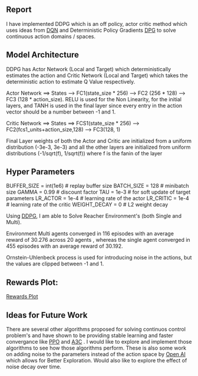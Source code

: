 
## Report

I have implemented DDPG which is an off policy, actor critic method which uses ideas from [DQN](https://www.nature.com/articles/nature14236) and Deterministic Policy Gradients [DPG](http://proceedings.mlr.press/v32/silver14.pdf) to solve continuous action domains / spaces.

## Model Architecture

DDPG has Actor Network (Local and Target) which deterministically estimates the action and Critic Network (Local and Target) which takes the deterministic action to estimate Q Value respectively. 

Actor Network ==> States --> FC1(state_size * 256) --> FC2 (256 * 128) --> FC3 (128 * action_size).
    RELU is used for the Non Linearity, for the initial layers, and TANH is used in the final layer since every entry in the action vector should be a number between -1 and 1.

Critic Network ==> States ==> FCS1(state_size * 256) --> FC2(fcs1_units+action_size,128) --> FC3(128, 1)

Final Layer weights of both the Actor and Critic are initialized from a uniform distribution (-3e-3, 3e-3) and all the other layers are initialized from uniform distributions (-1/sqrt(f), 1/sqrt(f)) where f is the fanin of the layer

## Hyper Parameters

BUFFER_SIZE = int(1e6)  # replay buffer size
BATCH_SIZE = 128        # minibatch size
GAMMA = 0.99            # discount factor
TAU = 1e-3              # for soft update of target parameters
LR_ACTOR = 1e-4         # learning rate of the actor 
LR_CRITIC = 1e-4        # learning rate of the critic
WEIGHT_DECAY = 0        # L2 weight decay

Using [DDPG](https://arxiv.org/pdf/1509.02971.pdf), I am able to Solve Reacher Environment's (both Single and Multi). 

Environment Multi agents converged in 116 episodes with an average reward of 30.276 across 20 agents , whereas the single agent converged in 455 episodes with an average reward of 30.192.

Ornstein-Uhlenbeck process is used for introducing noise in the actions, but the values are clipped between -1 and 1.

[//]: # (Image References)

[image1]: https://github.com/abilashamarthaluri/continuos_control/blob/master/images/multi_reacher.jpg "Report for Multi Agent"

## Rewards Plot: 

[Rewards Plot][image1]

## Ideas for Future Work

There are several other algorithms proposed for solving continuos control problem's and have shown to be providing stable learning and faster convergance like [PPO](https://arxiv.org/abs/1707.06347) and [A3C](https://arxiv.org/abs/1602.01783) . I would like to explore and implement those algorithms to see how those algorithms perform. These is also some work on adding noise to the parameters instead of the action space by [Open AI](https://blog.openai.com/better-exploration-with-parameter-noise/) which allows for Better Exploration. Would also like to explore the effect of noise decay over time. 